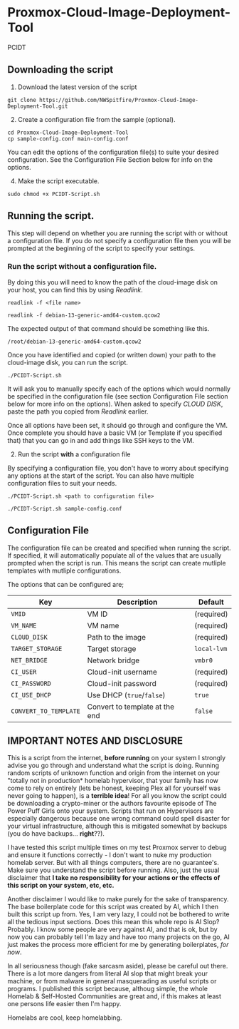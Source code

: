 # Proxmox-Cloud-Image-Deployment-Tool
PCIDT

## Downloading the script

1. Download the latest version of the script

```
git clone https://github.com/NWSpitfire/Proxmox-Cloud-Image-Deployment-Tool.git
```

2. Create a configuration file from the sample (optional).

``` 
cd Proxmox-Cloud-Image-Deployment-Tool
cp sample-config.conf main-config.conf
```
You can edit the options of the configuration file(s) to suite your desired configuration. See the Configuration File Section below for info on the options.

4. Make the script executable.

```
sudo chmod +x PCIDT-Script.sh
```

## Running the script.

This step will depend on whether you are running the script with or without a configuration file. If you do not specify a configuration file then you will be prompted at the beginning of the script to specify your settings.

### Run the script without a configuration file.

By doing this you will need to know the path of the cloud-image disk on your host, you can find this by using *Readlink*.

```
readlink -f <file name>

readlink -f debian-13-generic-amd64-custom.qcow2
```

The expected output of that command should be something like this.
```
/root/debian-13-generic-amd64-custom.qcow2
```

Once you have identified and copied (or written down) your path to the cloud-image disk, you can run the script.

```
./PCIDT-Script.sh
```

It will ask you to manually specify each of the options which would normally be specified in the configuration file (see section Configuration File section below for more info on the options). When asked to specify *CLOUD DISK*, paste the path you copied from *Readlink* earlier.

Once all options have been set, it should go through and configure the VM. Once complete you should have a basic VM (or Template if you specified that) that you can go in and add things like SSH keys to the VM.


2. Run the script **with** a configuration file

By specifying a configuration file, you don't have to worry about specifying any options at the start of the script. You can also have multiple configuration files to suit your needs.

```
./PCIDT-Script.sh <path to configuration file>

./PCIDT-Script.sh sample-config.conf
```


## Configuration File

The configuration file can be created and specified when running the script. If specified, it will automatically populate all of the values that are usually prompted when the script is run. This means the script can create mutliple templates with mutliple configurations.

The options that can be configured are;

| Key                   | Description                    | Default     |
| --------------------- | ------------------------------ | ----------- |
| `VMID`                | VM ID                          | (required)  |
| `VM_NAME`             | VM name                        | (required)  |
| `CLOUD_DISK`          | Path to the image              | (required)  |
| `TARGET_STORAGE`      | Target storage                 | `local-lvm` |
| `NET_BRIDGE`          | Network bridge                 | `vmbr0`     |
| `CI_USER`             | Cloud-init username            | (required)  |
| `CI_PASSWORD`         | Cloud-init password            | (required)  |
| `CI_USE_DHCP`         | Use DHCP (`true`/`false`)      | `true`      |
| `CONVERT_TO_TEMPLATE` | Convert to template at the end | `false`     |

## IMPORTANT NOTES AND DISCLOSURE

This is a script from the internet, **before running** on your system I strongly advise you go through and understand what the script is doing. Running random scripts of unknown function and origin from the internet on your "totally not in production* homelab hypervisor, that your family has now come to rely on entirely (lets be honest, keeping Plex all for yourself was never going to happen), is a **terrible idea**! 
For all you know the script could be downloading a crypto-miner or the authors favourite episode of The Power Puff Girls onto your system. Scripts that run on Hypervisors are especially dangerous because one wrong command could spell disaster for your virtual infrastructure, although this is mitigated somewhat by backups (you do have backups... **right**??).

I have tested this script multiple times on my test Proxmox server to debug and ensure it functions correctly - I don't want to nuke my production homelab server. But with all things computers, there are no guarantee's. Make sure you understand the script before running. Also, just the usual disclaimer that **I take no responsibility for your actions or the effects of this script on your system, etc, etc.**

Another disclaimer I would like to make purely for the sake of transparency. The base boilerplate code for this script was created by AI, which I then built this script up from. Yes, I am very lazy, I could not be bothered to write all the tedious input sections. Does this mean this whole repo is AI Slop? Probably. I know some people are very against AI, and that is ok, but by now you can probably tell I'm lazy and have too many projects on the go, AI just makes the process more efficient for me by generating boilerplates, *for now*.

In all seriousness though (fake sarcasm aside), please be careful out there. There is a lot more dangers from literal AI slop that might break your machine, or from malware in general masquerading as useful scripts or programs. I published this script because, althoug simple, the whole Homelab & Self-Hosted Communities are great and, if this makes at least one persons life easier then I'm happy.

Homelabs are cool, keep homelabbing.
